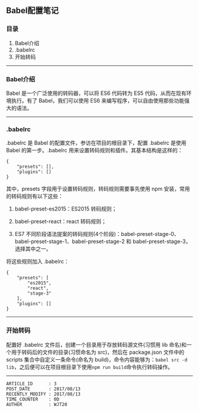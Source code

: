 
## Babel配置笔记 ##

### 目录 ###

1. Babel介绍
2. .babelrc
3. 开始转码

---

### Babel介绍 ###

Babel 是一个广泛使用的转码器，可以将 ES6 代码转为 ES5 代码，从而在现有环境执行。有了 Babel，我们可以使用 ES6 来编写程序，可以自由使用那些功能强大的语法。

---

### .babelrc ###

.babelrc 是 Babel 的配置文件，参访在项目的根目录下，配置 .babelrc 是使用 Babel 的第一步。.babelrc 用来设置转码规则和插件。其基本结构是这样的：

```
{
    "presets": [],
    "plugins": []
}
```

其中，presets 字段用于设置转码规则，转码规则需要事先使用 npm 安装，常用的转码规则有以下这些：

1. babel-preset-es2015：ES2015 转码规则；

2. babel-preset-react：react 转码规则；

3. ES7 不同阶段语法提案的转码规则(4个阶段)：babel-preset-stage-0、babel-preset-stage-1、babel-preset-stage-2 和 babel-preset-stage-3，选择其中之一。

将这些规则加入 .babelrc：

```
{
    "presets": [
        "es2015",
        "react",
        "stage-3"
    ],
    "plugins": []
}
```

---

### 开始转码 ###

配置好 .babelrc 文件后，创建一个目录用于存放转码源文件(习惯用 lib 命名)和一个用于转码后的文件的目录(习惯命名为 src)，然后在 package.json 文件中的 scripts 集合中自定义一条命令(命名为 build)，命令内容能够为：`babel src -d lib`，之后便可以在项目根目录下使用`npm run build`命令执行转码操作。

---

```
ARTICLE_ID      : 3 
POST_DATE       : 2017/08/13
RECENTLY_MODIFY : 2017/08/13
TIME_COUNTER    : 0D
AUTHER          : WJT20
```